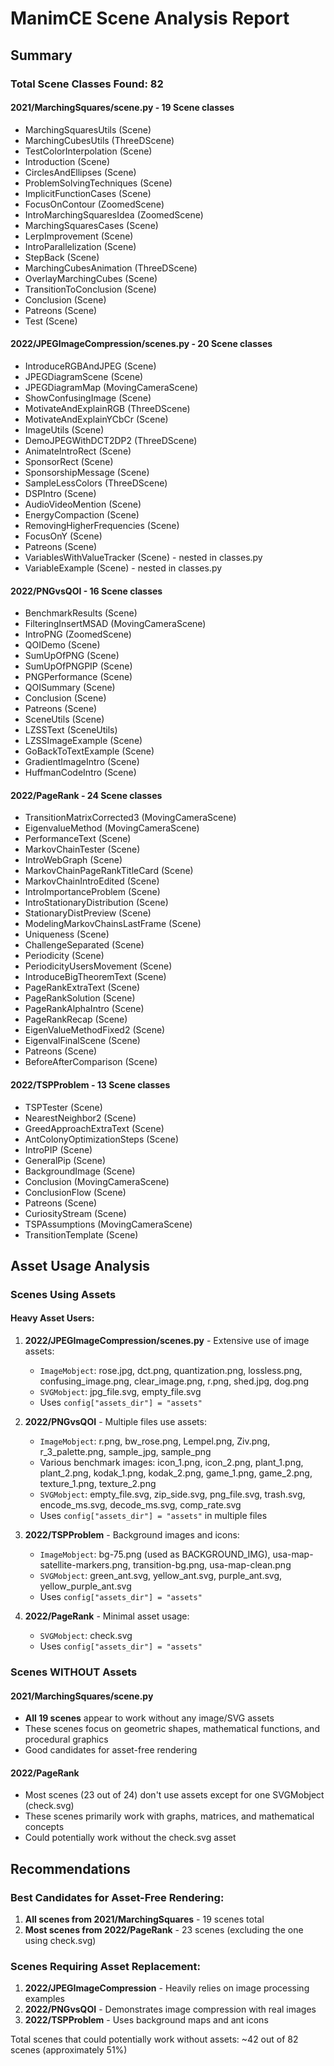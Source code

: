 # ManimCE Scene Analysis Report

## Summary

### Total Scene Classes Found: 82

#### 2021/MarchingSquares/scene.py - 19 Scene classes
- MarchingSquaresUtils (Scene)
- MarchingCubesUtils (ThreeDScene)
- TestColorInterpolation (Scene)
- Introduction (Scene)
- CirclesAndEllipses (Scene)
- ProblemSolvingTechniques (Scene)
- ImplicitFunctionCases (Scene)
- FocusOnContour (ZoomedScene)
- IntroMarchingSquaresIdea (ZoomedScene)
- MarchingSquaresCases (Scene)
- LerpImprovement (Scene)
- IntroParallelization (Scene)
- StepBack (Scene)
- MarchingCubesAnimation (ThreeDScene)
- OverlayMarchingCubes (Scene)
- TransitionToConclusion (Scene)
- Conclusion (Scene)
- Patreons (Scene)
- Test (Scene)

#### 2022/JPEGImageCompression/scenes.py - 20 Scene classes
- IntroduceRGBAndJPEG (Scene)
- JPEGDiagramScene (Scene)
- JPEGDiagramMap (MovingCameraScene)
- ShowConfusingImage (Scene)
- MotivateAndExplainRGB (ThreeDScene)
- MotivateAndExplainYCbCr (Scene)
- ImageUtils (Scene)
- DemoJPEGWithDCT2DP2 (ThreeDScene)
- AnimateIntroRect (Scene)
- SponsorRect (Scene)
- SponsorshipMessage (Scene)
- SampleLessColors (ThreeDScene)
- DSPIntro (Scene)
- AudioVideoMention (Scene)
- EnergyCompaction (Scene)
- RemovingHigherFrequencies (Scene)
- FocusOnY (Scene)
- Patreons (Scene)
- VariablesWithValueTracker (Scene) - nested in classes.py
- VariableExample (Scene) - nested in classes.py

#### 2022/PNGvsQOI - 16 Scene classes
- BenchmarkResults (Scene)
- FilteringInsertMSAD (MovingCameraScene)
- IntroPNG (ZoomedScene)
- QOIDemo (Scene)
- SumUpOfPNG (Scene)
- SumUpOfPNGPIP (Scene)
- PNGPerformance (Scene)
- QOISummary (Scene)
- Conclusion (Scene)
- Patreons (Scene)
- SceneUtils (Scene)
- LZSSText (SceneUtils)
- LZSSImageExample (Scene)
- GoBackToTextExample (Scene)
- GradientImageIntro (Scene)
- HuffmanCodeIntro (Scene)

#### 2022/PageRank - 24 Scene classes
- TransitionMatrixCorrected3 (MovingCameraScene)
- EigenvalueMethod (MovingCameraScene)
- PerformanceText (Scene)
- MarkovChainTester (Scene)
- IntroWebGraph (Scene)
- MarkovChainPageRankTitleCard (Scene)
- MarkovChainIntroEdited (Scene)
- IntroImportanceProblem (Scene)
- IntroStationaryDistribution (Scene)
- StationaryDistPreview (Scene)
- ModelingMarkovChainsLastFrame (Scene)
- Uniqueness (Scene)
- ChallengeSeparated (Scene)
- Periodicity (Scene)
- PeriodicityUsersMovement (Scene)
- IntroduceBigTheoremText (Scene)
- PageRankExtraText (Scene)
- PageRankSolution (Scene)
- PageRankAlphaIntro (Scene)
- PageRankRecap (Scene)
- EigenValueMethodFixed2 (Scene)
- EigenvalFinalScene (Scene)
- Patreons (Scene)
- BeforeAfterComparison (Scene)

#### 2022/TSPProblem - 13 Scene classes
- TSPTester (Scene)
- NearestNeighbor2 (Scene)
- GreedApproachExtraText (Scene)
- AntColonyOptimizationSteps (Scene)
- IntroPIP (Scene)
- GeneralPip (Scene)
- BackgroundImage (Scene)
- Conclusion (MovingCameraScene)
- ConclusionFlow (Scene)
- Patreons (Scene)
- CuriosityStream (Scene)
- TSPAssumptions (MovingCameraScene)
- TransitionTemplate (Scene)

## Asset Usage Analysis

### Scenes Using Assets

#### Heavy Asset Users:
1. **2022/JPEGImageCompression/scenes.py** - Extensive use of image assets:
   - `ImageMobject`: rose.jpg, dct.png, quantization.png, lossless.png, confusing_image.png, clear_image.png, r.png, shed.jpg, dog.png
   - `SVGMobject`: jpg_file.svg, empty_file.svg
   - Uses `config["assets_dir"] = "assets"`

2. **2022/PNGvsQOI** - Multiple files use assets:
   - `ImageMobject`: r.png, bw_rose.png, Lempel.png, Ziv.png, r_3_palette.png, sample_jpg, sample_png
   - Various benchmark images: icon_1.png, icon_2.png, plant_1.png, plant_2.png, kodak_1.png, kodak_2.png, game_1.png, game_2.png, texture_1.png, texture_2.png
   - `SVGMobject`: empty_file.svg, zip_side.svg, png_file.svg, trash.svg, encode_ms.svg, decode_ms.svg, comp_rate.svg
   - Uses `config["assets_dir"] = "assets"` in multiple files

3. **2022/TSPProblem** - Background images and icons:
   - `ImageMobject`: bg-75.png (used as BACKGROUND_IMG), usa-map-satellite-markers.png, transition-bg.png, usa-map-clean.png
   - `SVGMobject`: green_ant.svg, yellow_ant.svg, purple_ant.svg, yellow_purple_ant.svg
   - Uses `config["assets_dir"] = "assets"`

4. **2022/PageRank** - Minimal asset usage:
   - `SVGMobject`: check.svg
   - Uses `config["assets_dir"] = "assets"`

### Scenes WITHOUT Assets

#### 2021/MarchingSquares/scene.py
- **All 19 scenes** appear to work without any image/SVG assets
- These scenes focus on geometric shapes, mathematical functions, and procedural graphics
- Good candidates for asset-free rendering

#### 2022/PageRank
- Most scenes (23 out of 24) don't use assets except for one SVGMobject (check.svg)
- These scenes primarily work with graphs, matrices, and mathematical concepts
- Could potentially work without the check.svg asset

## Recommendations

### Best Candidates for Asset-Free Rendering:
1. **All scenes from 2021/MarchingSquares** - 19 scenes total
2. **Most scenes from 2022/PageRank** - 23 scenes (excluding the one using check.svg)

### Scenes Requiring Asset Replacement:
1. **2022/JPEGImageCompression** - Heavily relies on image processing examples
2. **2022/PNGvsQOI** - Demonstrates image compression with real images
3. **2022/TSPProblem** - Uses background maps and ant icons

Total scenes that could potentially work without assets: ~42 out of 82 scenes (approximately 51%)